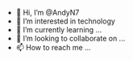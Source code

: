 - 👋 Hi, I’m @AndyN7
- 👀 I’m interested in technology 
- 🌱 I’m currently learning ...
- 💞️ I’m looking to collaborate on ...
- 📫 How to reach me ...

<!---
AndyN7/AndyN7 is a ✨ special ✨ repository because its `README.md` (this file) appears on your GitHub profile.
You can click the Preview link to take a look at your changes.
--->
